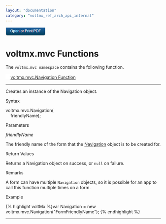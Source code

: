 ```yaml
---
layout: "documentation"
category: "voltmx_ref_arch_api_internal"
---
```

                        

[![](Resources/Images/pdf.png)](http://docs.voltmx.com/9_x_PDFs/iris/voltmx_ref_arch_ap_internali.pdf)


voltmx.mvc Functions
==================

The `voltmx.mvc namespace` contains the following function.

[![Closed](../Skins/Default/Stylesheets/Images/transparent.gif)](javascript:void(0);)[voltmx.mvc.Navigation Function](javascript:void(0);)

* * *

Creates an instance of the Navigation object.

Syntax

voltmx.mvc.Navigation(  
    friendlyName);

Parameters

_friendlyName_

The friendly name of the form that the [Navigation](Navigation_Object.html) object is to be created for.

Return Values

Returns a Navigation object on success, or `null` on failure.

Remarks

A form can have multiple `Navigation` objects, so it is possible for an app to call this function multiple times on a form.

Example

{% highlight voltMx %}var Navigation = new voltmx.mvc.Navigation("FormFriendlyName");
{% endhighlight %}

* * *
